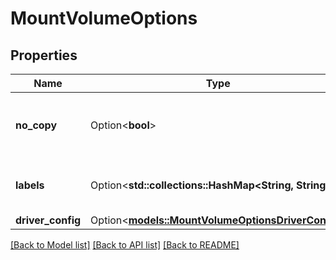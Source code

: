# MountVolumeOptions

## Properties

Name | Type | Description | Notes
------------ | ------------- | ------------- | -------------
**no_copy** | Option<**bool**> | Populate volume with data from the target. | [optional][default to false]
**labels** | Option<**std::collections::HashMap<String, String>**> | User-defined key/value metadata. | [optional]
**driver_config** | Option<[**models::MountVolumeOptionsDriverConfig**](Mount_VolumeOptions_DriverConfig.md)> |  | [optional]

[[Back to Model list]](../README.md#documentation-for-models) [[Back to API list]](../README.md#documentation-for-api-endpoints) [[Back to README]](../README.md)


